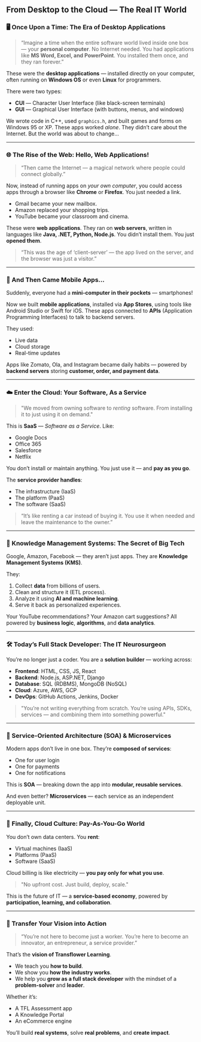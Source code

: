 
## **From Desktop to the Cloud — The Real IT World**

### 🖥️ Once Upon a Time: The Era of Desktop Applications

> “Imagine a time when the entire software world lived inside one box — your **personal computer**. No Internet needed. You had applications like **MS Word, Excel, and PowerPoint**. You installed them once, and they ran forever.”

These were the **desktop applications** — installed directly on your computer, often running on **Windows OS** or even **Linux** for programmers.

There were two types:

* **CUI** — Character User Interface (like black-screen terminals)
* **GUI** — Graphical User Interface (with buttons, menus, and windows)

We wrote code in C++, used `graphics.h`, and built games and forms on Windows 95 or XP. These apps worked *alone*. They didn’t care about the Internet. But the world was about to change...

---

### 🌐 The Rise of the Web: Hello, Web Applications!

> “Then came the Internet — a magical network where people could connect globally.”

Now, instead of running apps on *your own computer*, you could access apps through a browser like **Chrome** or **Firefox**. You just needed a link.

* Gmail became your new mailbox.
* Amazon replaced your shopping trips.
* YouTube became your classroom and cinema.

These were **web applications**. They ran on **web servers**, written in languages like **Java, .NET, Python, Node.js**. You didn’t install them. You just **opened them**.

> “This was the age of ‘client-server’ — the app lived on the server, and the browser was just a visitor.”

---

### 📱 And Then Came Mobile Apps…

Suddenly, everyone had a **mini-computer in their pockets** — smartphones!

Now we built **mobile applications**, installed via **App Stores**, using tools like Android Studio or Swift for iOS. These apps connected to **APIs** (Application Programming Interfaces) to talk to backend servers.

They used:

* Live data
* Cloud storage
* Real-time updates

Apps like Zomato, Ola, and Instagram became daily habits — powered by **backend servers** storing **customer, order, and payment data**.

---

### ☁️ Enter the Cloud: Your Software, As a Service

> "We moved from owning software to *renting* software. From installing it to just using it on demand."

This is **SaaS** — *Software as a Service*. Like:

* Google Docs
* Office 365
* Salesforce
* Netflix

You don’t install or maintain anything. You just use it — and **pay as you go**.

The **service provider handles**:

* The infrastructure (IaaS)
* The platform (PaaS)
* The software (SaaS)

> “It’s like renting a car instead of buying it. You use it when needed and leave the maintenance to the owner.”

---

### 🧠 Knowledge Management Systems: The Secret of Big Tech

Google, Amazon, Facebook — they aren’t just apps. They are **Knowledge Management Systems (KMS)**.

They:

1. Collect **data** from billions of users.
2. Clean and structure it (ETL process).
3. Analyze it using **AI and machine learning**.
4. Serve it back as personalized experiences.

Your YouTube recommendations? Your Amazon cart suggestions? All powered by **business logic**, **algorithms**, and **data analytics**.

---

### 🛠️ Today’s Full Stack Developer: The IT Neurosurgeon

You’re no longer just a coder. You are a **solution builder** — working across:

* **Frontend**: HTML, CSS, JS, React
* **Backend**: Node.js, ASP.NET, Django
* **Database**: SQL (RDBMS), MongoDB (NoSQL)
* **Cloud**: Azure, AWS, GCP
* **DevOps**: GitHub Actions, Jenkins, Docker

> "You’re not writing everything from scratch. You’re using APIs, SDKs, services — and combining them into something powerful."

---

### 🔁 Service-Oriented Architecture (SOA) & Microservices

Modern apps don’t live in one box. They’re **composed of services**:

* One for user login
* One for payments
* One for notifications

This is **SOA** — breaking down the app into **modular, reusable services**.

And even better? **Microservices** — each service as an independent deployable unit.

---

### 🔐 Finally, Cloud Culture: Pay-As-You-Go World

You don’t own data centers. You **rent**:

* Virtual machines (IaaS)
* Platforms (PaaS)
* Software (SaaS)

Cloud billing is like electricity — **you pay only for what you use**.

> "No upfront cost. Just build, deploy, scale."

This is the future of IT — a **service-based economy**, powered by **participation, learning, and collaboration**.

---

### 🚀 Transfer Your Vision into Action

> “You’re not here to become just a worker. You’re here to become an innovator, an entrepreneur, a service provider.”

That’s the **vision of Transflower Learning**.

* We teach you **how to build**.
* We show you **how the industry works**.
* We help you **grow as a full stack developer** with the mindset of a **problem-solver** and **leader**.

Whether it’s:

* A TFL Assessment app
* A Knowledge Portal
* An eCommerce engine

You’ll build **real systems**, solve **real problems**, and **create impact**.

 